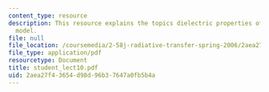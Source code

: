 ```yaml
---
content_type: resource
description: This resource explains the topics dielectric properties of solid, Drude
  model.
file: null
file_location: /coursemedia/2-58j-radiative-transfer-spring-2006/2aea27f43654d98d96b37647a0fb5b4a_student_lect10.pdf
file_type: application/pdf
resourcetype: Document
title: student_lect10.pdf
uid: 2aea27f4-3654-d98d-96b3-7647a0fb5b4a
---
```

